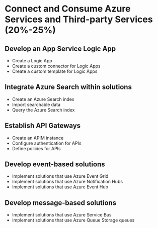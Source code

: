 # Connect and Consume Azure Services and Third-party Services (20%-25%)

## Develop an App Service Logic App
- Create a Logic App
- Create a custom connector for Logic Apps
- Create a custom template for Logic Apps

## Integrate Azure Search within solutions
- Create an Azure Search index
- Import searchable data
- Query the Azure Search index

## Establish API Gateways
- Create an APIM instance
- Configure authentication for APIs
- Define policies for APIs

## Develop event-based solutions
- Implement solutions that use Azure Event Grid
- Implement solutions that use Azure Notification Hubs
- Implement solutions that use Azure Event Hub

## Develop message-based solutions
- Implement solutions that use Azure Service Bus
- Implement solutions that use Azure Queue Storage queues